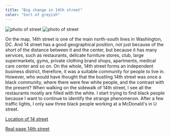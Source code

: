 ```yaml
---
title: "Big change in 14th street"
color: "Sort of greyish"
---
```


<img src="/web1-sp/img/14th.jpg" alt="photo of street" class="photo-street">
<img src="/web1-sp/img/studio.jpg" alt="photo of street" class="photo-street">
<div class="context">
			<p>On the map, 14th street is one of the main north-south lines in Washington, DC. 
				And 14 street has a good geographical position, not just because of the short of 
				the distance between it and the center, but because it has many services, such as
				restaurants, delicate furniture stores, club, large supermarkets, gyms, private 
				clothing brand shops, apartments, medical care center and so on. On the whole, 
				14th street forms an independent business district, therefore, it was a suitable 
				community for people to live in. However, who would have thought that the bustling 
				14th street was once a black community, where there were few white people, and the 
				contrast with the present? When walking on the sidewalk of 14th street, I see all 
				the restaurants mostly are filled with the white. I start trying to find black people 
				because I want to continue to identify the strange phenomenon. After a few traffic lights, 
				I only saw three black people working at a McDonald's in U street. </p>
</div>


[Location of 14 street](https://www.google.com/maps/place/14th+St+NW,+Washington,+DC/@38.9390892,-77.034647,17.55z/data=!4m5!3m4!1s0x89b7c817cef6a3af:0xa3893cee7bb7b25d!8m2!3d38.938678!4d-77.0327217)

[Real page 14th street](https://www.washingtonpost.com/local/yes-14th-street-may-be-better-these-days-but-something-vital-is-missing/2015/07/21/f144a65c-2fce-11e5-8f36-18d1d501920d_story.html?utm_term=.f45db1eba278)


